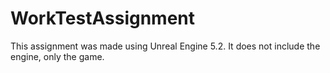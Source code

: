 # WorkTestAssignment

This assignment was made using Unreal Engine 5.2. It does not include the engine, only the game. 
